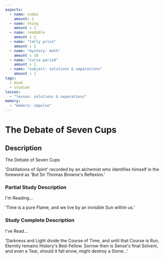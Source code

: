 ```yaml
---
aspects: 
  - name: codex
    amount: 1
  - name: thing
    amount : 1
  - name: readable
    amount : 1
  - name: "tally price"
    amount : 2
  - name: "mystery: moth"
    amount : 10
  - name: "curia period"
    amount : 1
  - name: "subject: solutions & separations"
    amount : 1
tags:
  - book
  - studied
lesson:
  - "lesson: solutions & separations"
memory:
  - "memory: impulse"
---
```


# The Debate of Seven Cups

## Description
The Debate of Seven Cups

'Distillations of Spirit' recorded by an alchemist who identifies himself in the foreword as 'But Sir Thomas Browne's Reflexion.'
### Partial Study Description
I'm Reading...

'Time is a pure Flame, and we live by an invisible Sun within us.' 
### Study Complete Description
I've Read...

'Darkness and Light divide the Course of Time, and until that Course is Run, Eternity remains History's Bed-Fellow. Sorrow then is Sense's final Solvent, and even a Tear, should it fall enow, might destroy a Stone…'